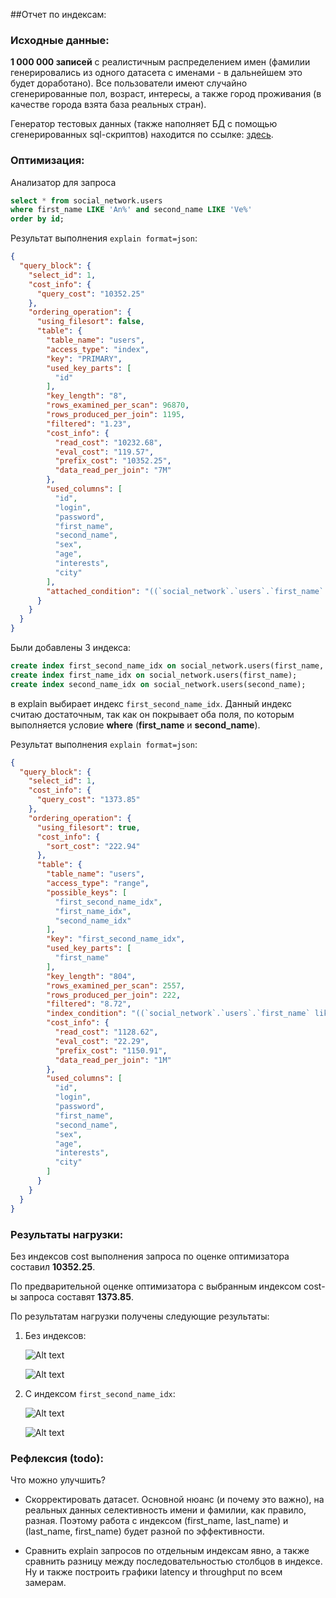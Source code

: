 ##Отчет по индексам:

### Исходные данные:

**1 000 000 записей** с реалистичным распределением имен 
(фамилии генерировались из одного датасета с именами - в дальнейшем это будет доработано). 
Все пользователи имеют случайно сгенерированные пол, возраст, интересы, а также город проживания (в качестве города взята база реальных стран).

Генератор тестовых данных (также наполняет БД с помощью сгенерированных sql-скриптов) находится по ссылке: [здесь](/data-generator).

### Оптимизация:

Анализатор для запроса 
```sql
select * from social_network.users
where first_name LIKE 'An%' and second_name LIKE 'Ve%'
order by id;
```

Результат выполнения `explain format=json`:
```json
{
  "query_block": {
    "select_id": 1,
    "cost_info": {
      "query_cost": "10352.25"
    },
    "ordering_operation": {
      "using_filesort": false,
      "table": {
        "table_name": "users",
        "access_type": "index",
        "key": "PRIMARY",
        "used_key_parts": [
          "id"
        ],
        "key_length": "8",
        "rows_examined_per_scan": 96870,
        "rows_produced_per_join": 1195,
        "filtered": "1.23",
        "cost_info": {
          "read_cost": "10232.68",
          "eval_cost": "119.57",
          "prefix_cost": "10352.25",
          "data_read_per_join": "7M"
        },
        "used_columns": [
          "id",
          "login",
          "password",
          "first_name",
          "second_name",
          "sex",
          "age",
          "interests",
          "city"
        ],
        "attached_condition": "((`social_network`.`users`.`first_name` like 'An%') and (`social_network`.`users`.`second_name` like 'E%'))"
      }
    }
  }
}
```

Были добавлены 3 индекса:

```sql
create index first_second_name_idx on social_network.users(first_name, second_name);
create index first_name_idx on social_network.users(first_name);
create index second_name_idx on social_network.users(second_name);
```

в explain выбирает индекс `first_second_name_idx`.
Данный индекс считаю достаточным, так как он покрывает оба поля, по которым выполняется условие **where** (**first_name** и **second_name**).

Результат выполнения `explain format=json`:

```json
{
  "query_block": {
    "select_id": 1,
    "cost_info": {
      "query_cost": "1373.85"
    },
    "ordering_operation": {
      "using_filesort": true,
      "cost_info": {
        "sort_cost": "222.94"
      },
      "table": {
        "table_name": "users",
        "access_type": "range",
        "possible_keys": [
          "first_second_name_idx",
          "first_name_idx",
          "second_name_idx"
        ],
        "key": "first_second_name_idx",
        "used_key_parts": [
          "first_name"
        ],
        "key_length": "804",
        "rows_examined_per_scan": 2557,
        "rows_produced_per_join": 222,
        "filtered": "8.72",
        "index_condition": "((`social_network`.`users`.`first_name` like 'An%') and (`social_network`.`users`.`second_name` like 'E%'))",
        "cost_info": {
          "read_cost": "1128.62",
          "eval_cost": "22.29",
          "prefix_cost": "1150.91",
          "data_read_per_join": "1M"
        },
        "used_columns": [
          "id",
          "login",
          "password",
          "first_name",
          "second_name",
          "sex",
          "age",
          "interests",
          "city"
        ]
      }
    }
  }
}
```

### Результаты нагрузки:

Без индексов cost выполнения запроса по оценке оптимизатора составил **10352.25**.

По предварительной оценке оптимизатора с выбранным индексом cost-ы запроса составят **1373.85**.

По результатам нагрузки получены следующие результаты:

1. Без индексов:

   ![Alt text](img/latency1.png "Latency without indexes")
   
   ![Alt text](img/throughput1.png "Throughput without indexes")
2. С индексом `first_second_name_idx`:

   ![Alt text](img/latency2.png "Latency without indexes")
   
   ![Alt text](img/throughput2.png "Throughput without indexes")
   
### Рефлексия (todo):

Что можно улучшить?

- Скорректировать датасет. Основной нюанс (и почему это важно), на реальных данных селективность имени и фамилии, как правило, разная. 
Поэтому работа с индексом (first_name, last_name) и (last_name, first_name) будет разной по эффективности.

- Сравнить explain запросов по отдельным индексам явно, а также сравнить разницу между последовательностью столбцов в индексе. 
Ну и также построить графики latency и throughput по всем замерам.